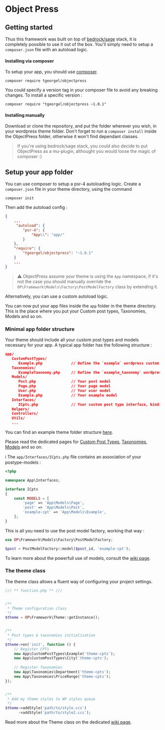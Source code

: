 # Object Press 
## Getting started

Thus this framework was built on top of [bedrock/sage](https://roots.io) stack, it is completely possible to use it out of the box. You'll simply need to setup a `composer.json` file with an autoload logic.

#### Installing via composer

To setup your app, you should use [composer](https://getcomposer.org).

```
composer require tgeorgel/objectpress
```

You could specify a version tag in your composer file to avoid any breaking changes. To install a specific version :  

```
composer require "tgeorgel/objectpress ~1.0.1"
```

#### Installing manually

Download or clone the repository, and put the folder wherever you wish, in your wordpress theme folder.
Don't forget to run a `composer install` inside the ObjectPress folder, otherwise it won't find dependant classes.

> If you're using bedrock/sage stack, you could also decide to put ObjectPress as a mu-plugin, althought you would loose the magic of composer :)



## Setup your app folder

You can use composer to setup a psr-4 autoloading logic. Create a `composer.json` file in your theme directory, using  the command

```
composer init
```

Then add the autoload config :  

```json
{
    ...
     "autoload": {
        "psr-4": {
            "App\\": "app/"
        }
    },
    "require": {
        "tgeorgel/objectpress": "~1.0.1"
    }
    ...
}
```

> ⚠ ObjectPress assume your theme is using the `App` namespace, if it's not the case you should manually override the `OP\Framework\Models\Factory\PostModelFactory` class by extending it. 

Alternatively, you can use a custom autoload logic.   

You can now put your app files inside the `app` folder in the theme directory. This is the place where you put your Custom post types, Taxonomies, Models and so on.  

### Minimal app folder structure

Your theme should include all your custom post types and models necessary for your app. A typical app folder has the following structure :  

```json
app/
   CustomPostTypes/
      Example.php             // Define the `example` wordpress custom post type
   Taxonomies/
      ExampleTaxonomy.php     // Define the `example_taxonomy` wordpress taxonomy
   Models/
      Post.php                // Your post model
      Page.php                // Your page model
      User.php                // Your user model
      Example.php             // Your example model
   Interfaces/
      ICpts.php               // Your custom post type interface, binding wp cpt to your models
   Helpers/
   Controllers/
   Utils/
   ...
```

You can find an example theme folder structure [here](https://gitlab.com/tgeorgel/object-press-base-theme-directory).  

Please read the dedicated pages for [Custom Post Types](Custom-Post-Types), [Taxonomies](Taxonomies), [Models](Models/Introduction) and so on.  

ℹ️ The `app/Interfaces/ICpts.php` file contains an association of your postype-models :

```php
<?php

namespace App\Interfaces;

interface ICpts
{
    const MODELS = [
        'page' => 'App\Models\Page',
        'post' => 'App\Models\Post',
        'example-cpt' => 'App\Models\Example',
    ];
}
```

This is all you need to use the post model factory, working that way :

```php
use OP\Framework\Models\Factory\PostModelFactory;

$post = PostModelFactory::model($post_id, 'example-cpt');
```

To learn more about the powerfull use of models, consult the [wiki page](Models).


### The theme class

The theme class allows a fluent way of configuring your project settings.

```php
/// ** function.php ** ///


/**
 * Theme configuration class
 */
$theme = OP\Framework\Theme::getInstance();


/**
 * Post types & taxonomies initialisation
 */
$theme->on('init', function () {
    // Register CPTs
    new App\CustomPostTypes\Example('theme-cpts');
    new App\CustomPostTypes\City('theme-cpts');
    
    // Register Taxonomies
    new App\Taxonomies\Department('theme-cpts');
    new App\Taxonomies\PriceRange('theme-cpts');
});


/**
 * Add my theme styles to WP styles queue
 */
$theme->addStyle('path/to/style.ccs')
	  ->addStyle('path/to/style2.ccs');
```


Read more about the Theme class on the dedicated [wiki page](Theme-class).  